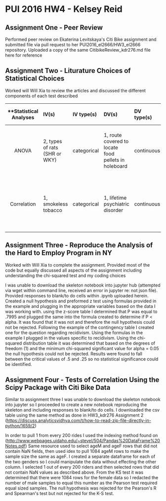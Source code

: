 # PUI 2016 HW4 - Kelsey Reid

## Assignment One - Peer Review

Performed peer review on Ekaterina Levitskaya's Citi Bike assignment and submitted file via pull request to her PUI2016_el2666/HW3_el2666 repository. Uploaded a copy of the same CitibikeReview_kdr276.md file here for reference


## Assignment Two - Liturature Choices of Statistical Choices

Worked will Will Xia to review the articles and discussed the different components of each test described


| **Statistical Analyses	|  IV(s)  |  IV type(s) |  DV(s)  |  DV type(s)  |  Control Var | Control Var type  | Question to be answered | _H0_ | alpha | link to paper **| 
|:----------:|:----------|:------------|:-------------|:-------------|:------------|:------------- |:------------------|:----:|:-------:|:-------|
ANOVA	| 2, types of rats (SHR or WKY) | categorical | 1, route covered to locate food pellets in holeboard| continuous | N/A | N/A | 	Do SHRs show deficits in spatial working memory compared to WKYs | SHRs spatial working memory >= WKYs spatial working memory | 0.05 | [Spatial Memory in Spontaneously Hypertensive Rats (SHR)](http://journals.plos.org/plosone/article?id=10.1371/journal.pone.0074660)|
|||||||||
|Correlation    | 1, smokeless tobacco | categorical | 1, lifetime psychiatric disorder| continuous | N/A | N/A | 	Is there a correlation between smokeless tobacco and psychiatric disorder | Correlation between smokeless tobacco and psychiatric disorder = 0 | 0.05 | [Psychiatric Correlates of Snuff and Chewing Tobacco Use](http://journals.plos.org/plosone/article?id=10.1371/journal.pone.0113196)|
|||||||||

## Assignment Three - Reproduce the Analysis of the Hard to Employ Program in NY

Worked with Will Xia to complete the assignment. Provided most of the code but equally discussed all aspects of the assignment including understanding the chi-squared test and my coding choices

I was unable to download the skeleton notebook into jupyter hub (attempted via wget within command line, received an error in jupyter re: not json file). Provided responses to blank/to do cells within .ipynb uploaded herein. Created a null hypothesis and preformed z test using formulas provided in the example and plugging in the appropriate variables based on the data I was working with. using the z-score table I determined that P was equal to .7995 and plugged the same into the formula created to determine if P < alpha. It was found that it was not and therefore the null hypothesis could not be rejected.
Following the example of the contingency table I created one for the question regarding recidivism. Using the formulas in the example I plugged in the values specific to recidivism. Using the chi-squared distribution table it was determined that based on the degrees of freedom (1) and the minimum chi-squared significant value for alpha = 0.05 the null hypothesis could not be rejected. Results were found to fall between the critical values of .5 and .25 so no statistical significance could be identified. 

## Assignment Four - Tests of Correlation Using the Scipy Package with Citi Bike Data

Similar to assignment three I was unable to download the skeleton notebook into jupyter so I proceeded to create a new notebook reproducing the skeleton and including responses to blank/to do cells. I downloaded the csv table using the same method as done in HW3_kdr276 Assignment 2 (https://discuss.analyticsvidhya.com/t/how-to-read-zip-file-directly-in-python/1659/2)

In order to pull 1 from every 200 rides I used the indexing method found on (http://www.webpages.uidaho.edu/~stevel/504/Pandas%20DataFrame%20Notes.pdf) Same resource used to select ageM and ageF rows that did not contain NaN fields, then used idex to pull 1084 ageM rows to make the sample size the same as ageF. I created a separate dataframe for each of the two genders so I could manipulate the data without effecting the other column. I selected 1 out of every 200 riders and then selected rows that did not contain NaN values as described above. From the KS test it was determined that there were 1084 rows for the female data so I redacted the number of male samples to equal this number as the Pearson test required equal sized samples. The null hypothesis was rejected for the Pearson's R and Spearman's test but not rejected for the K-S test.

